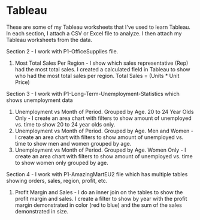 # Tableau

These are some of my Tableau worksheets that I've used to learn Tableau.  In each section, I attach a CSV or Excel file to analyze.  I then attach my Tableau worksheets from the data.  

Section 2 - I work with P1-OfficeSupplies file.
1) Most Total Sales Per Region - I show which sales representative (Rep) had the most total sales.  I created a calculated field in Tableau to show who had the most total sales per region.  Total Sales = (Units * Unit Price)

Section 3 - I work with P1-Long-Term-Unemployment-Statistics which shows unemployment data 
1) Unemployment vs Month of Period. Grouped by Age.  20 to 24 Year Olds Only - I create an area chart with filters to show amount of unemployed vs. time to show 20 to 24 year olds only.
2) Unemployment vs Month of Period. Grouped by Age.  Men and Women - I create an area chart with filters to show amount of unemployed vs. time to show men and women grouped by age.
3) Unemployment vs Month of Period. Grouped by Age.  Women Only - I create an area chart with filters to show amount of unemployed vs. time to show women only grouped by age.

Section 4 - I work with P1-AmazingMartEU2 file which has multiple tables showing orders, sales, region, profit, etc.  
1) Profit Margin and Sales - I do an inner join on the tables to show the profit margin and sales.  I create a filter to show by year with the profit margin demonstrated in color (red to blue) and the sum of the sales demonstrated in size.  
